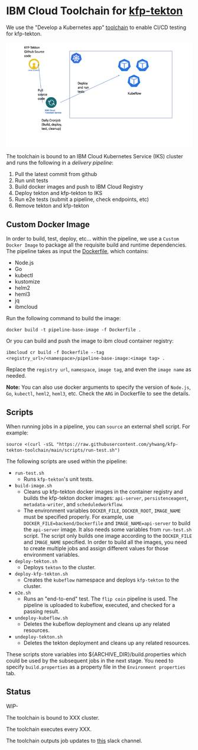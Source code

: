 # IBM Cloud Toolchain for [kfp-tekton](https://github.com/kubeflow/kfp-tekton)

We use the "Develop a Kubernetes app" [toolchain](https://www.ibm.com/cloud/architecture/tutorials/use-develop-kubernetes-app-toolchain?task=2) to enable CI/CD testing for kfp-tekton.

![workflow](workflow.png)

The toolchain is bound to an IBM Cloud Kubernetes Service (IKS) cluster and runs the following in a *delivery pipeline*:

1. Pull the latest commit from github
2. Run unit tests
3. Build docker images and push to IBM Cloud Registry
3. Deploy tekton and kfp-tekton to IKS
4. Run e2e tests (submit a pipeline, check endpoints, etc)
5. Remove tekton and kfp-tekton

## Custom Docker Image
In order to build, test, deploy, etc... within the pipeline, we use a `Custom Docker Image` to package all the requisite build and runtime dependencies. The pipeline takes as input the [Dockerfile](./Dockerfile), which contains:
- Node.js
- Go
- kubectl
- kustomize
- helm2
- heml3
- jq
- ibmcloud

Run the following command to build the image:
```
docker build -t pipeline-base-image -f Dockerfile .
```

Or you can build and push the image to ibm cloud container registry:
```
ibmcloud cr build -f Dockerfile --tag <registry_url>/<namespace>/pipeline-base-image:<image tag> .
```
Replace the `registry url`, `namespace`, `image tag`, and even the `image name` as needed.

**Note:**
You can also use docker arguments to specify the version of `Node.js`, `Go`, `kubectl`, `heml2`, `heml3`, etc. Check the `ARG` in Dockerfile to see the details.

## Scripts

When running jobs in a pipeline, you can `source` an external shell script. For example:
```
source <(curl -sSL "https://raw.githubusercontent.com/yhwang/kfp-tekton-toolchain/main/scripts/run-test.sh")
```

The following scripts are used within the pipeline:
- `run-test.sh`
  - Runs `kfp-tekton`'s unit tests.
- `build-image.sh`
  - Cleans up kfp-tekton docker images in the container registry and builds the kfp-tekton docker images: `api-server`, `persistenceagent`, `metadata-writer`, and `scheduledworkflow`.
  - The environment variables `DOCKER_FILE`, `DOCKER_ROOT`, `IMAGE_NAME` must be specified properly. For example, use `DOCKER_FILE=backend/Dockerfile` and `IMAGE_NAME=api-server` to build the `api-server` image. It also needs some variables from `run-test.sh` script. The
  script only builds one image according to the `DOCKER_FILE` and `IMAGE_NAME` specified. In order to build all the images, you need to create multiple jobs and assign different
  values for those environment variables.
- `deploy-tekton.sh`
  - Deploys `tekton` to the cluster.
- `deploy-kfp-tekton.sh`
  - Creates the `kubeflow` namespace and deploys `kfp-tekton` to the cluster.
- `e2e.sh`
  - Runs an "end-to-end" test. The `flip coin` pipeline is used. The pipeline is uploaded to kubeflow, executed, and checked for a passing result.
- `undeploy-kubeflow.sh`
  - Deletes the kubeflow deployment and cleans up any related resources.
- `undeploy-tekton.sh`
  - Deletes the tekton deployment and cleans up any related resources.

These scripts store variables into ${ARCHIVE_DIR}/build.properties which could be used
by the subsequent jobs in the next stage. You need to specify `build.properties` as a
property file in the `Environment properties` tab.

## Status

WIP-

The toolchain is bound to XXX cluster.

The toolchain executes every XXX.

The toolchain outputs job updates to [this](https://ibm-cloudplatform.slack.com/archives/G01LD87L81Z) slack channel.


